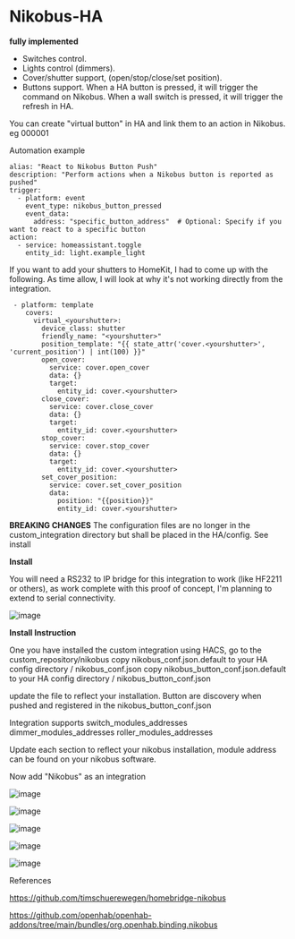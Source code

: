# Nikobus-HA

**fully implemented**
- Switches control.
- Lights control (dimmers).
- Cover/shutter support, (open/stop/close/set position).
- Buttons support. When a HA button is pressed, it will trigger the command on Nikobus. When a wall switch is pressed, it will trigger the refresh in HA.
    
You can create "virtual button" in HA and link them to an action in Nikobus. eg 000001

Automation example 

```
alias: "React to Nikobus Button Push"
description: "Perform actions when a Nikobus button is reported as pushed"
trigger:
  - platform: event
    event_type: nikobus_button_pressed
    event_data:
      address: "specific_button_address"  # Optional: Specify if you want to react to a specific button
action:
  - service: homeassistant.toggle
    entity_id: light.example_light
```

If you want to add your shutters to HomeKit, I had to come up with the following.
As time allow, I will look at why it's not working directly from the integration.

```
 - platform: template
    covers:
      virtual_<yourshutter>:
        device_class: shutter
        friendly_name: "<yourshutter>"
        position_template: "{{ state_attr('cover.<yourshutter>', 'current_position') | int(100) }}"
        open_cover:
          service: cover.open_cover
          data: {}
          target:
            entity_id: cover.<yourshutter>
        close_cover:
          service: cover.close_cover
          data: {}
          target:
            entity_id: cover.<yourshutter>
        stop_cover:
          service: cover.stop_cover
          data: {}
          target:
            entity_id: cover.<yourshutter>
        set_cover_position:
          service: cover.set_cover_position
          data:
            position: "{{position}}"
            entity_id: cover.<yourshutter>
```

**BREAKING CHANGES**
The configuration files are no longer in the custom_integration directory but shall be placed in the HA/config. See install

**Install**

You will need a RS232 to IP bridge for this integration to work (like HF2211 or others), as work complete with this proof of concept, I'm planning to extend to serial connectivity.

![image](https://github.com/fdebrus/Nikobus-HA/assets/33791533/2451b88a-beff-46ce-85bf-f5486a69b37c)

**Install Instruction**

One you have installed the custom integration using HACS, go to the custom_repository/nikobus
copy nikobus_conf.json.default to your HA config directory / nikobus_conf.json
copy nikobus_button_conf.json.default to your HA config directory / nikobus_button_conf.json

update the file to reflect your installation. Button are discovery when pushed and registered in the nikobus_button_conf.json

Integration supports
  switch_modules_addresses
  dimmer_modules_addresses 
  roller_modules_addresses

Update each section to reflect your nikobus installation, module address can be found on your nikobus software.

Now add "Nikobus" as an integration

![image](https://github.com/fdebrus/Nikobus-HA/assets/33791533/70cbd1c8-2e2b-4114-9cf3-f0d618e2ce52)

![image](https://github.com/fdebrus/Nikobus-HA/assets/33791533/ec3e56de-5b9e-404a-b97f-341c4c96331a)

![image](https://github.com/fdebrus/Nikobus-HA/assets/33791533/4c0eb84a-0187-418a-aa9e-24650214998b)

![image](https://github.com/fdebrus/Nikobus-HA/assets/33791533/6d154d91-ac59-4f44-b3c4-e7714005d15e)

![image](https://github.com/fdebrus/Nikobus-HA/assets/33791533/a5cbb377-9274-42e6-bee7-abe58c62ca82)





References

  https://github.com/timschuerewegen/homebridge-nikobus
  
  https://github.com/openhab/openhab-addons/tree/main/bundles/org.openhab.binding.nikobus

